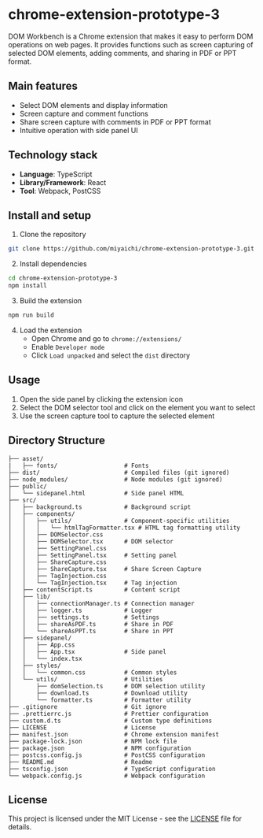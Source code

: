 # chrome-extension-prototype-3
DOM Workbench is a Chrome extension that makes it easy to perform DOM operations on web pages. It provides functions such as screen capturing of selected DOM elements, adding comments, and sharing in PDF or PPT format.

## Main features
- Select DOM elements and display information
- Screen capture and comment functions
- Share screen capture with comments in PDF or PPT format
- Intuitive operation with side panel UI

## Technology stack
- **Language**: TypeScript
- **Library/Framework**: React
- **Tool**: Webpack, PostCSS

## Install and setup

1. Clone the repository
```bash
git clone https://github.com/miyaichi/chrome-extension-prototype-3.git
```

2. Install dependencies
```bash
cd chrome-extension-prototype-3
npm install
```

3. Build the extension
```bash
npm run build
```

4. Load the extension
   - Open Chrome and go to `chrome://extensions/`
   - Enable `Developer mode`
   - Click `Load unpacked` and select the `dist` directory

## Usage
1. Open the side panel by clicking the extension icon
2. Select the DOM selector tool and click on the element you want to select
3. Use the screen capture tool to capture the selected element

## Directory Structure

```
├── asset/
|   ├── fonts/                   # Fonts
├── dist/                        # Compiled files (git ignored)
├── node_modules/                # Node modules (git ignored)
├── public/
│   └── sidepanel.html           # Side panel HTML
├── src/
│   ├── background.ts            # Background script
│   ├── components/
│   │   ├── utils/               # Component-specific utilities
│   │   │   └── htmlTagFormatter.tsx # HTML tag formatting utility 
│   │   ├── DOMSelector.css
│   │   ├── DOMSelector.tsx      # DOM selector
│   │   ├── SettingPanel.css
│   │   ├── SettingPanel.tsx     # Setting panel
│   │   ├── ShareCapture.css
│   │   ├── ShareCapture.tsx     # Share Screen Capture
│   │   ├── TagInjection.css
│   │   └── TagInjection.tsx     # Tag injection
│   ├── contentScript.ts         # Content script
│   ├── lib/
│   │   ├── connectionManager.ts # Connection manager
│   │   ├── logger.ts            # Logger
│   │   ├── settings.ts          # Settings
│   │   ├── shareAsPDF.ts        # Share in PDF
│   │   └── shareAsPPT.ts        # Share in PPT
│   ├── sidepanel/
│   │   ├── App.css
│   │   ├── App.tsx              # Side panel
│   │   └── index.tsx
│   ├── styles/
│   │   └── common.css           # Common styles
│   └── utils/                   # Utilities
│       ├── domSelection.ts      # DOM selection utility
│       ├── download.ts          # Download utility
│       └── formatter.ts         # Formatter utility
├── .gitignore                   # Git ignore
├── .prettierrc.js               # Prettier configuration
├── custom.d.ts                  # Custom type definitions
├── LICENSE                      # License
├── manifest.json                # Chrome extension manifest
├── package-lock.json            # NPM lock file
├── package.json                 # NPM configuration
├── postcss.config.js            # PostCSS configuration
├── README.md                    # Readme
├── tsconfig.json                # TypeScript configuration
└── webpack.config.js            # Webpack configuration
```

## License
This project is licensed under the MIT License - see the [LICENSE](LICENSE) file for details.
```